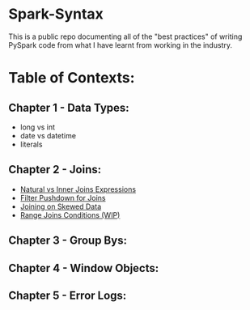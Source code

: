 # Spark-Syntax

This is a public repo documenting all of the "best practices" of writing PySpark code from what I have learnt from working in the industry.

# Table of Contexts:

## Chapter 1 - Data Types:
* long vs int
* date vs datetime
* literals

## Chapter 2 - Joins:
* [Natural vs Inner Joins Expressions](https://github.com/ericxiao251/spark-syntax/blob/master/src/Chapter%202%20-%20Joins/Case%20Study%201%20-%20Natural%20vs%20Inner%20Joins.ipynb)
* [Filter Pushdown for Joins](https://github.com/ericxiao251/spark-syntax/blob/master/src/Chapter%202%20-%20Joins/Case%20Study%202%20-%20Filter%20Pushdown.ipynb)
* [Joining on Skewed Data](https://github.com/ericxiao251/spark-syntax/blob/master/src/Chapter%202%20-%20Joins/Case%20Study%203%20-%20Joins%20on%20Skewed%20Data.ipynb)
* [Range Joins Conditions (WIP)](https://github.com/ericxiao251/spark-syntax/blob/master/src/Chapter%202%20-%20Joins/Case%20Study%204%20-%20Range%20Join%20Conditions%20%5BTODO%5D.ipynb)

## Chapter 3 - Group Bys:

## Chapter 4 - Window Objects:

## Chapter 5 - Error Logs:
